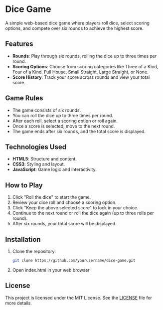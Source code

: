 # Dice Game

A simple web-based dice game where players roll dice, select scoring options, and compete over six rounds to achieve the highest score.

## Features

- **Rounds**: Play through six rounds, rolling the dice up to three times per round.
- **Scoring Options**: Choose from scoring categories like Three of a Kind, Four of a Kind, Full House, Small Straight, Large Straight, or None.
- **Score History**: Track your score across rounds and view your total score.

## Game Rules

- The game consists of six rounds.
- You can roll the dice up to three times per round.
- After each roll, select a scoring option or roll again.
- Once a score is selected, move to the next round.
- The game ends after six rounds, and the total score is displayed.

## Technologies Used

- **HTML5**: Structure and content.
- **CSS3**: Styling and layout.
- **JavaScript**: Game logic and interactivity.

## How to Play

1. Click "Roll the dice" to start the game.
2. Review your dice roll and choose a scoring option.
3. Click "Keep the above selected score" to lock in your choice.
4. Continue to the next round or roll the dice again (up to three rolls per round).
5. After six rounds, your total score will be displayed.

## Installation

1. Clone the repository:
   ```bash
   git clone https://github.com/yourusername/dice-game.git
   ```
2. Open index.html in your web browser

## License

This project is licensed under the MIT License. See the [LICENSE](LICENSE) file for more details.
